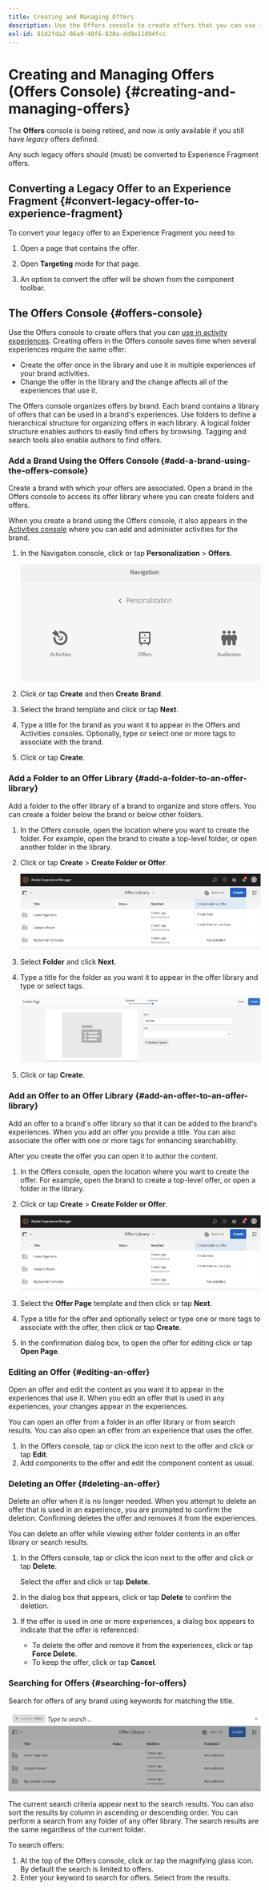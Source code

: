 ```yaml
---
title: Creating and Managing Offers
description: Use the Offers console to create offers that you can use in activity experiences
exl-id: 81d2fda2-06a9-48f6-820a-dd9e11d94fcc
---
```

# Creating and Managing Offers (Offers Console) {#creating-and-managing-offers}

The **Offers** console is being retired, and now is only available if you still have *legacy* offers defined.

Any such legacy offers should (must) be converted to Experience Fragment offers.

## Converting a Legacy Offer to an Experience Fragment {#convert-legacy-offer-to-experience-fragment}

To convert your legacy offer to an Experience Fragment you need to:

1. Open a page that contains the offer.

1. Open **Targeting** mode for that page.

1. An option to convert the offer will be shown from the component toolbar.

## The Offers Console {#offers-console}

Use the Offers console to create offers that you can [use in activity experiences](/help/sites-cloud/authoring/personalization/targeted-content.md). Creating offers in the Offers console saves time when several experiences require the same offer:

* Create the offer once in the library and use it in multiple experiences of your brand activities.
* Change the offer in the library and the change affects all of the experiences that use it.

The Offers console organizes offers by brand. Each brand contains a library of offers that can be used in a brand's experiences. Use folders to define a hierarchical structure for organizing offers in each library. A logical folder structure enables authors to easily find offers by browsing. Tagging and search tools also enable authors to find offers.

### Add a Brand Using the Offers Console {#add-a-brand-using-the-offers-console}

Create a brand with which your offers are associated. Open a brand in the Offers console to access its offer library where you can create folders and offers.

When you create a brand using the Offers console, it also appears in the [Activities console](/help/sites-cloud/authoring/personalization/activities.md) where you can add and administer activities for the brand.

1. In the Navigation console, click or tap **Personalization** &gt; **Offers**.

   ![Navigating to the Offers console](/help/sites-cloud/authoring/assets/offers-navigation.png)

1. Click or tap **Create** and then **Create** **Brand**.
1. Select the brand template and click or tap **Next**.
1. Type a title for the brand as you want it to appear in the Offers and Activities consoles. Optionally, type or select one or more tags to associate with the brand.
1. Click or tap **Create**.

### Add a Folder to an Offer Library {#add-a-folder-to-an-offer-library}

Add a folder to the offer library of a brand to organize and store offers. You can create a folder below the brand or below other folders.

1. In the Offers console, open the location where you want to create the folder. For example, open the brand to create a top-level folder, or open another folder in the library.
1. Click or tap **Create** &gt; **Create Folder or Offer**.

   ![Creating offer folder](/help/sites-cloud/authoring/assets/offers-create-folder.png)

1. Select **Folder** and click **Next**.
1. Type a title for the folder as you want it to appear in the offer library and type or select tags.

   ![Defining folder properties](/help/sites-cloud/authoring/assets/offers-folder-properties.png)

1. Click or tap **Create**.

### Add an Offer to an Offer Library {#add-an-offer-to-an-offer-library}

Add an offer to a brand's offer library so that it can be added to the brand's experiences. When you add an offer you provide a title. You can also associate the offer with one or more tags for enhancing searchability.

After you create the offer you can open it to author the content.

1. In the Offers console, open the location where you want to create the offer. For example, open the brand to create a top-level offer, or open a folder in the library.
1. Click or tap **Create** &gt; **Create Folder or Offer**.

   ![Creating offer folder](/help/sites-cloud/authoring/assets/offers-create-folder.png)

1. Select the **Offer Page** template and then click or tap **Next**.
1. Type a title for the offer and optionally select or type one or more tags to associate with the offer, then click or tap **Create**.
1. In the confirmation dialog box, to open the offer for editing click or tap **Open Page**.

### Editing an Offer {#editing-an-offer}

Open an offer and edit the content as you want it to appear in the experiences that use it. When you edit an offer that is used in any experiences, your changes appear in the experiences.

You can open an offer from a folder in an offer library or from search results. You can also open an offer from an experience that uses the offer.

1. In the Offers console, tap or click the icon next to the offer and click or tap **Edit**.
1. Add components to the offer and edit the component content as usual.

### Deleting an Offer {#deleting-an-offer}

Delete an offer when it is no longer needed. When you attempt to delete an offer that is used in an experience, you are prompted to confirm the deletion. Confirming deletes the offer and removes it from the experiences.

You can delete an offer while viewing either folder contents in an offer library or search results.

1. In the Offers console, tap or click the icon next to the offer and click or tap **Delete**.

   Select the offer and click or tap **Delete**.

1. In the dialog box that appears, click or tap **Delete** to confirm the deletion.
1. If the offer is used in one or more experiences, a dialog box appears to indicate that the offer is referenced:

    * To delete the offer and remove it from the experiences, click or tap **Force Delete**.
    * To keep the offer, click or tap **Cancel**.

### Searching for Offers {#searching-for-offers}

Search for offers of any brand using keywords for matching the title.

![Searching for an offer](/help/sites-cloud/authoring/assets/offers-search.png)

The current search criteria appear next to the search results. You can also sort the results by column in ascending or descending order. You can perform a search from any folder of any offer library. The search results are the same regardless of the current folder.

To search offers:

1. At the top of the Offers console, click or tap the magnifying glass icon. By default the search is limited to offers.
1. Enter your keyword to search for offers. Select from the results.
